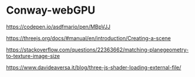 # Conway-webGPU

https://codepen.io/asdfmario/pen/MBpVJJ

https://threejs.org/docs/#manual/en/introduction/Creating-a-scene

https://stackoverflow.com/questions/22363662/matching-planegeometry-to-texture-image-size

https://www.davideaversa.it/blog/three-js-shader-loading-external-file/
